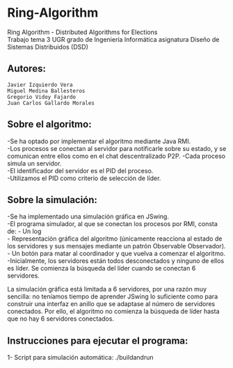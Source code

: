 # Ring-Algorithm
Ring Algorithm - Distributed Algorithms for Elections	
Trabajo tema 3 UGR grado de Ingeniería Informática asignatura Diseño de Sistemas Distribuidos (DSD)

## Autores:	
    Javier Izquierdo Vera	
    Miguel Medina Ballesteros	
    Gregorio Vidoy Fajardo	
    Juan Carlos Gallardo Morales	
   
## Sobre el algoritmo:
-Se ha optado por implementar el algoritmo mediante Java RMI.	
-Los procesos se conectan al servidor para notificarle sobre su estado, y se comunican entre ellos como en el chat descentralizado P2P.	
-Cada proceso simula un servidor.	
-El identificador del servidor es el PID del proceso.	 
-Utilizamos el PID como criterio de selección de líder.	

## Sobre la simulación:	
-Se ha implementado una simulación gráfica en JSwing.	
-El programa simulador, al que se conectan los procesos por RMI, consta de:	
          - Un log	
          - Representación gráfica del algoritmo (únicamente reacciona al estado de los servidores y sus mensajes mediante un patrón Observable Observador).	
          - Un botón para matar al coordinador y que vuelva a comenzar el algoritmo.	
-Inicialmente, los servidores están todos desconectados y ninguno de ellos es líder. Se comienza la búsqueda del líder cuando se conectan 6 servidores.	

La simulación gráfica está limitada a 6 servidores, por una razón muy sencilla: no teníamos tiempo de aprender JSwing lo suficiente como para construir una interfaz en anillo que se adaptase al número de servidores conectados. Por ello, el algoritmo no comienza la búsqueda de líder hasta que no hay 6 servidores conectados.	

## Instrucciones para ejecutar el programa:	
   1- Script para simulación automática: ./buildandrun	